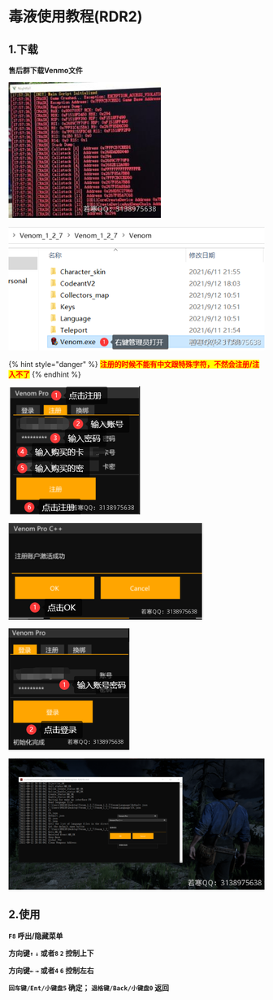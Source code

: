 # 毒液使用教程(RDR2)

## 1.下载

**售后群下载Venmo文件**

![](<../../../.gitbook/assets/image (37).png>)

![](<../../../.gitbook/assets/image (32).png>)

{% hint style="danger" %}
<mark style="color:red;">**注册的时候不能有中文跟特殊字符，不然会注册/注入不了**</mark>
{% endhint %}

![](<../../../.gitbook/assets/image (24) (1).png>)

![](<../../../.gitbook/assets/image (38).png>)

![](<../../../.gitbook/assets/image (15).png>)

![出现黑框代表注入成功](<../../../.gitbook/assets/image (27).png>)

## **2.使用**

**`F8` 呼出/隐藏菜单**

**方向键`↑`  `↓` 或者`8`  `2` 控制上下**

**方向键`←`  `→` 或者`4`  `6` 控制左右**

**`回车键/Ent/小键盘5` 确定； `退格键/Back/小键盘0` 返回**
